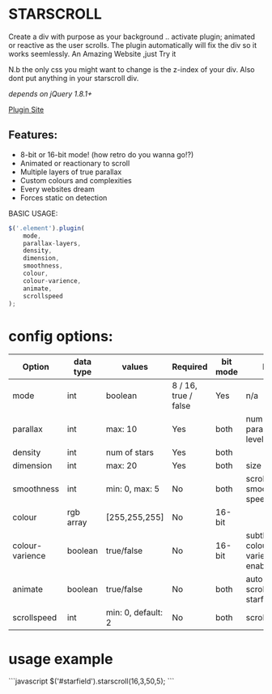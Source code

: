 STARSCROLL
==========

Create a div with purpose as your background .. activate plugin; animated or reactive as the user scrolls.
The plugin automatically will fix the div so it works seemlessly.
An Amazing Website ,just Try it

N.b the only css you might want to change is the z-index of your div. Also dont put anything in your starscroll div.

<i>depends on jQuery 1.8.1+</i>

<a href='http://bite-software.co.uk/starscroll'>Plugin Site</a>

<h2>Features:</h2>
<ul>
	<li>8-bit or 16-bit mode! (how retro do you wanna go!?)</li>
	<li>Animated or reactionary to scroll</li>
	<li>Multiple layers of true parallax</li>
	<li>Custom colours and complexities</li>
	<li>Every websites dream</li>
	<li>Forces static on  detection</li>
</ul>

BASIC USAGE:
```javascript
$('.element').plugin(
	mode,
	parallax-layers,
	density,
	dimension,
	smoothness,
	colour,
	colour-varience,
	animate,
	scrollspeed
);
```
<h1>config options:</h1>

| Option             | data type      | values               | Required | bit mode | Nb.                			| 
| ------------------ |----------------|----------------------|----------|----------|--------------------------------|
| mode  			 | int | boolean  | 8 / 16, true / false | Yes      | n/a	   | Sets the graphics complexity	|       
| parallax	         | int	          | max: 10		         | Yes      | both	   | num of parallax levels			|        
| density 			 | int            | num of stars  	     | Yes      | both	   | 							 	|       
| dimension			 | int	          | max: 20   	   		 | Yes      | both 	   | size of stars					|
| smoothness		 | int	          | min: 0, max: 5 		 | No       | both 	   | scroll smoothness speed		|
| colour			 | rgb array	  | [255,255,255]   	 | No       | 16-bit   |								|
| colour-varience	 | boolean        | true/false	   		 | No       | 16-bit   | subtle colour varience enabled	|
| animate			 | boolean        | true/false	   		 | No       | both     | auto scrolling starfield		|
| scrollspeed		 | int            | min: 0, default: 2   | No       | both     | scroll speed					|

<h1>usage example</h1>
```javascript
$('#starfield').starscroll(16,3,50,5);
```
